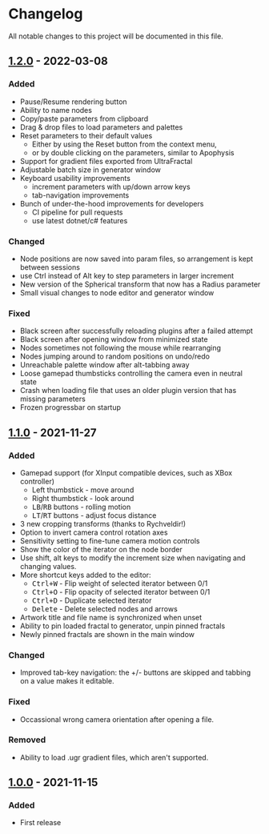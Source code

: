 # Changelog
All notable changes to this project will be documented in this file.

## [1.2.0] - 2022-03-08
### Added
- Pause/Resume rendering button
- Ability to name nodes
- Copy/paste parameters from clipboard
- Drag & drop files to load parameters and palettes
- Reset parameters to their default values
  - Either by using the Reset button from the context menu,
  - or by double clicking on the parameters, similar to Apophysis
- Support for gradient files exported from UltraFractal
- Adjustable batch size in generator window
- Keyboard usability improvements
  - increment parameters with up/down arrow keys
  - tab-navigation improvements
- Bunch of under-the-hood improvements for developers
  - CI pipeline for pull requests
  - use latest dotnet/c# features

### Changed
- Node positions are now saved into param files, so arrangement is kept between sessions
- use Ctrl instead of Alt key to step parameters in larger increment
- New version of the Spherical transform that now has a Radius parameter
- Small visual changes to node editor and generator window

### Fixed
- Black screen after successfully reloading plugins after a failed attempt
- Black screen after opening window from minimized state
- Nodes sometimes not following the mouse while rearranging
- Nodes jumping around to random positions on undo/redo
- Unreachable palette window after alt-tabbing away
- Loose gamepad thumbsticks controlling the camera even in neutral state
- Crash when loading file that uses an older plugin version that has missing parameters
- Frozen progressbar on startup

## [1.1.0] - 2021-11-27
### Added
- Gamepad support (for XInput compatible devices, such as XBox controller)
  - Left thumbstick - move around
  - Right thumbstick - look around
  - <kbd>LB</kbd>/<kbd>RB</kbd> buttons - rolling motion
  - <kbd>LT</kbd>/<kbd>RT</kbd> buttons - adjust focus distance
- 3 new cropping transforms (thanks to Rychveldir!)
- Option to invert camera control rotation axes
- Sensitivity setting to fine-tune camera motion controls
- Show the color of the iterator on the node border
- Use shift, alt keys to modify the increment size when navigating and changing values.
- More shortcut keys added to the editor:
  - <kbd>Ctrl+W</kbd> - Flip weight of selected iterator between 0/1
  - <kbd>Ctrl+O</kbd> - Flip opacity of selected iterator between 0/1
  - <kbd>Ctrl+D</kbd> - Duplicate selected iterator
  - <kbd>Delete</kbd> - Delete selected nodes and arrows
- Artwork title and file name is synchronized when unset
- Ability to pin loaded fractal to generator, unpin pinned fractals
- Newly pinned fractals are shown in the main window

### Changed
- Improved tab-key navigation: the +/- buttons are skipped and tabbing on a value makes it editable.

### Fixed
- Occassional wrong camera orientation after opening a file.

### Removed
- Ability to load .ugr gradient files, which aren't supported.

## [1.0.0] - 2021-11-15
### Added
- First release

[1.2.0]: https://github.com/bezo97/IFSRenderer/releases/tag/v1.2.0
[1.1.0]: https://github.com/bezo97/IFSRenderer/releases/tag/v1.1.0
[1.0.0]: https://github.com/bezo97/IFSRenderer/releases/tag/v1.0.0
